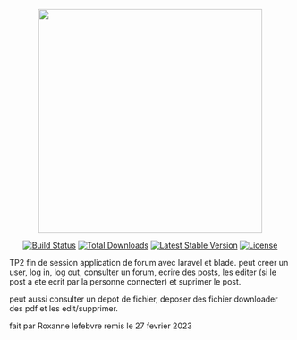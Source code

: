 <p align="center"><a href="https://laravel.com" target="_blank"><img src="https://raw.githubusercontent.com/laravel/art/master/logo-lockup/5%20SVG/2%20CMYK/1%20Full%20Color/laravel-logolockup-cmyk-red.svg" width="400"></a></p>

<p align="center">
<a href="https://travis-ci.org/laravel/framework"><img src="https://travis-ci.org/laravel/framework.svg" alt="Build Status"></a>
<a href="https://packagist.org/packages/laravel/framework"><img src="https://img.shields.io/packagist/dt/laravel/framework" alt="Total Downloads"></a>
<a href="https://packagist.org/packages/laravel/framework"><img src="https://img.shields.io/packagist/v/laravel/framework" alt="Latest Stable Version"></a>
<a href="https://packagist.org/packages/laravel/framework"><img src="https://img.shields.io/packagist/l/laravel/framework" alt="License"></a>
</p>

TP2 fin de session 
application de forum avec laravel et blade.
peut creer un user, log in, log out, 
consulter un forum, ecrire des posts, 
les editer (si le post a ete ecrit par la personne connecter)
et suprimer le post.


peut aussi consulter un depot de fichier, 
deposer des fichier 
downloader des pdf et les edit/supprimer.

fait par Roxanne lefebvre
remis le 27 fevrier 2023
